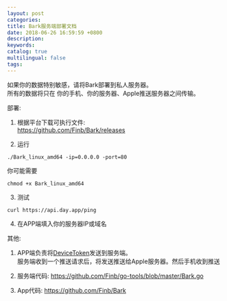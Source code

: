 ```yaml
---
layout: post
categories: 
title: Bark服务端部署文档
date: 2018-06-26 16:59:59 +0800
description: 
keywords: 
catalog: true
multilingual: false
tags: 
---
```


如果你的数据特别敏感，请将Bark部署到私人服务器。<br>所有的数据将只在 你的手机、你的服务器、Apple推送服务器之间传输。

部署:

1. 根据平台下载可执行文件:<br> <a href='https://github.com/Finb/Bark/releases'>https://github.com/Finb/Bark/releases</a>

2. 运行
```
./Bark_linux_amd64 -ip=0.0.0.0 -port=80 
```
你可能需要
```
chmod +x Bark_linux_amd64
```
3. 测试
```
curl https://api.day.app/ping
```
4. 在APP端填入你的服务器IP或域名


其他:

1. APP端负责将<a href="https://developer.apple.com/documentation/uikit/uiapplicationdelegate/1622958-application">DeviceToken</a>发送到服务端。 <br>服务端收到一个推送请求后，将发送推送给Apple服务器。然后手机收到推送

2. 服务端代码: <a href='https://github.com/Finb/go-tools/blob/master/Bark.go'>https://github.com/Finb/go-tools/blob/master/Bark.go</a><br>

3. App代码: <a href="https://github.com/Finb/Bark">https://github.com/Finb/Bark</a>
